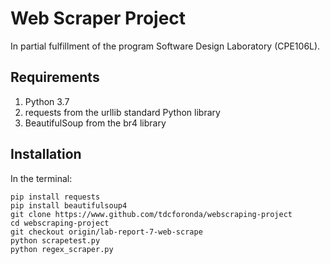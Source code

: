 # Web Scraper Project

In partial fulfillment of the program Software Design Laboratory (CPE106L).

## Requirements

<ol>
  <li>Python 3.7</li>
  <li>requests from the urllib standard Python library</li>
  <li>BeautifulSoup from the br4 library</li>
</ol>

## Installation

In the terminal:

```
pip install requests
pip install beautifulsoup4
git clone https://www.github.com/tdcforonda/webscraping-project
cd webscraping-project
git checkout origin/lab-report-7-web-scrape
python scrapetest.py
python regex_scraper.py
```
